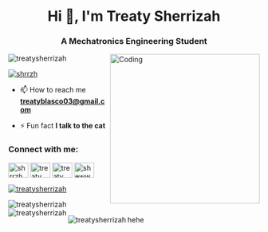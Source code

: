 <h1 align="center">Hi 👋, I'm Treaty Sherrizah</h1>
<h3 align="center">A Mechatronics Engineering Student</h3>
<img align="right" alt="Coding" width="300" src="https://media.giphy.com/media/v1.Y2lkPTc5MGI3NjExeGkyMTJ0azdnbHZuejc1aGxjZTh0OW55Ym12eWNsOGpjcnI3dWRuNSZlcD12MV9pbnRlcm5hbF9naWZfYnlfaWQmY3Q9Zw/hpXdHPfFI5wTABdDx9/giphy.gif">

<p align="left"> <img src="https://komarev.com/ghpvc/?username=treatysherrizah&label=Profile%20views&color=0e75b6&style=flat" alt="treatysherrizah" /> </p>

<p align="left"> <a href="https://twitter.com/shrrzh" target="blank"><img src="https://img.shields.io/twitter/follow/shrrzh?logo=twitter&style=for-the-badge" alt="shrrzh" /></a> </p>

- 📫 How to reach me **treatyblasco03@gmail.com**

- ⚡ Fun fact **I talk to the cat**

<h3 align="left">Connect with me:</h3>
<p align="left">
<a href="https://twitter.com/shrrzh" target="blank"><img align="center" src="https://raw.githubusercontent.com/rahuldkjain/github-profile-readme-generator/master/src/images/icons/Social/twitter.svg" alt="shrrzh" height="30" width="40" /></a>
<a href="https://linkedin.com/in/treaty blasco" target="blank"><img align="center" src="https://raw.githubusercontent.com/rahuldkjain/github-profile-readme-generator/master/src/images/icons/Social/linked-in-alt.svg" alt="treaty blasco" height="30" width="40" /></a>
<a href="https://fb.com/treaty sherrizah blasco" target="blank"><img align="center" src="https://raw.githubusercontent.com/rahuldkjain/github-profile-readme-generator/master/src/images/icons/Social/facebook.svg" alt="treaty sherrizah blasco" height="30" width="40" /></a>
<a href="https://instagram.com/shewwezah" target="blank"><img align="center" src="https://raw.githubusercontent.com/rahuldkjain/github-profile-readme-generator/master/src/images/icons/Social/instagram.svg" alt="shewwezah" height="30" width="40" /></a>
</p>



<p align="left"> <a href="https://github.com/ryo-ma/github-profile-trophy"><img src="https://github-profile-trophy.vercel.app/?username=treatysherrizah" alt="treatysherrizah" /></a> </p>

<p><img align="left" src="https://github-readme-stats.vercel.app/api/top-langs?username=treatysherrizah&show_icons=true&locale=en&layout=compact" alt="treatysherrizah" /></p>

<p>&nbsp;<img align="left" src="https://github-readme-stats.vercel.app/api?username=treatysherrizah&show_icons=true&locale=en" alt="treatysherrizah" /></p>

<p><img align="left" src="https://github-readme-streak-stats.herokuapp.com/?user=treatysherrizah&" alt="treatysherrizah" /></p>

hehe
